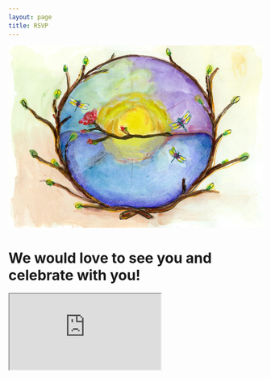 ```yaml
---
layout: page
title: RSVP
---
```


![Image of the wedding invitation artwork](/img/invite.jpg)

# We would love to see you and celebrate with you!

<iframe src="https://docs.google.com/forms/d/17y2u6g7bD7Vy6kfFk2WI42TPkx-PmINvVyM8fXyYrxI/viewform"></iframe>
